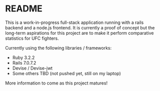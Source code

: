 # README

This is a work-in-progress full-stack application running with a rails backend and a node.js frontend.
It is currently a proof of concept but the long-term aspirations for this project are to make it perform comparative statistics for UFC fighters.

Currently using the following libraries / frameworks:
- Ruby 3.2.2
- Rails 7.0.7.2
- Devise / Devise-jwt
- Some others TBD (not pushed yet, still on my laptop)

More information to come as this project matures!
